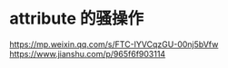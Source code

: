 # __attribute__ 的骚操作

https://mp.weixin.qq.com/s/FTC-IYVCqzGU-00nj5bVfw
https://www.jianshu.com/p/965f6f903114
